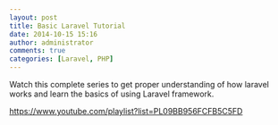 ```yaml
---
layout: post
title: Basic Laravel Tutorial
date: 2014-10-15 15:16
author: administrator
comments: true
categories: [Laravel, PHP]
---
```

Watch this complete series to get proper understanding of how laravel works and learn the basics of using Laravel framework.

https://www.youtube.com/playlist?list=PL09BB956FCFB5C5FD
